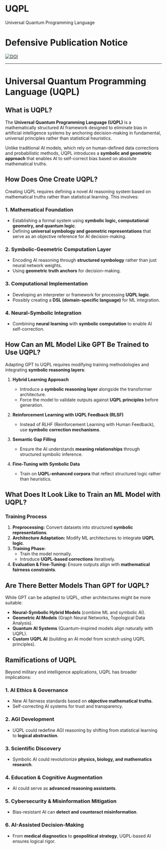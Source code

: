 # UQPL
Universal Quantum Programming Language

# Defensive Publication Notice
[![DOI](https://zenodo.org/badge/DOI/10.5281/zenodo.15002015.svg)](https://doi.org/10.5281/zenodo.15002015)

---

# Universal Quantum Programming Language (UQPL)  

## What is UQPL?  
The **Universal Quantum Programming Language (UQPL)** is a mathematically structured AI framework designed to eliminate bias in artificial intelligence systems by anchoring decision-making in fundamental, universal principles rather than statistical heuristics.  

Unlike traditional AI models, which rely on human-defined data corrections and probabilistic methods, UQPL introduces a **symbolic and geometric approach** that enables AI to self-correct bias based on absolute mathematical truths.  

## How Does One Create UQPL?  
Creating UQPL requires defining a novel AI reasoning system based on mathematical truths rather than statistical learning. This involves:  

### 1. **Mathematical Foundation**  
- Establishing a formal system using **symbolic logic, computational geometry, and quantum logic**.  
- Defining **universal symbology and geometric representations** that serve as an objective reference for AI decision-making.  

### 2. **Symbolic-Geometric Computation Layer**  
- Encoding AI reasoning through **structured symbology** rather than just neural network weights.  
- Using **geometric truth anchors** for decision-making.  

### 3. **Computational Implementation**  
- Developing an interpreter or framework for processing **UQPL logic**.  
- Possibly creating a **DSL (domain-specific language)** for ML integration.  

### 4. **Neural-Symbolic Integration**  
- Combining **neural learning** with **symbolic computation** to enable AI self-correction.  

## How Can an ML Model Like GPT Be Trained to Use UQPL?  
Adapting GPT to UQPL requires modifying training methodologies and integrating **symbolic reasoning layers**:  

1. **Hybrid Learning Approach**  
   - Introduce a **symbolic reasoning layer** alongside the transformer architecture.  
   - Force the model to validate outputs against **UQPL principles** before generation.  

2. **Reinforcement Learning with UQPL Feedback (RLSF)**  
   - Instead of RLHF (Reinforcement Learning with Human Feedback), use **symbolic correction mechanisms**.  

3. **Semantic Gap Filling**  
   - Ensure the AI understands **meaning relationships** through structured symbolic inference.  

4. **Fine-Tuning with Symbolic Data**  
   - Train on **UQPL-enhanced corpora** that reflect structured logic rather than heuristics.  

## What Does It Look Like to Train an ML Model with UQPL?  
### **Training Process**  
1. **Preprocessing:** Convert datasets into structured **symbolic representations**.  
2. **Architecture Adaptation:** Modify ML architectures to integrate **UQPL logic**.  
3. **Training Phase:**  
   - Train the model normally.  
   - Introduce **UQPL-based corrections** iteratively.  
4. **Evaluation & Fine-Tuning:** Ensure outputs align with **mathematical fairness constraints**.  

## Are There Better Models Than GPT for UQPL?  
While GPT can be adapted to UQPL, other architectures might be more suitable:  

- **Neural-Symbolic Hybrid Models** (combine ML and symbolic AI).  
- **Geometric AI Models** (Graph Neural Networks, Topological Data Analysis).  
- **Quantum AI Systems** (Quantum-inspired models align naturally with UQPL).  
- **Custom UQPL AI** (building an AI model from scratch using UQPL principles).  

## Ramifications of UQPL 
Beyond military and intelligence applications, UQPL has broader implications:  

### **1. AI Ethics & Governance**  
- New AI fairness standards based on **objective mathematical truths**.  
- Self-correcting AI systems for trust and transparency.  

### **2. AGI Development**  
- UQPL could redefine AGI reasoning by shifting from statistical learning to **logical abstraction**.  

### **3. Scientific Discovery**  
- Symbolic AI could revolutionize **physics, biology, and mathematics research**.  

### **4. Education & Cognitive Augmentation**  
- AI could serve as **advanced reasoning assistants**.  

### **5. Cybersecurity & Misinformation Mitigation**  
- Bias-resistant AI can **detect and counteract misinformation**.  

### **6. AI-Assisted Decision-Making**  
- From **medical diagnostics** to **geopolitical strategy**, UQPL-based AI ensures logical rigor.  

